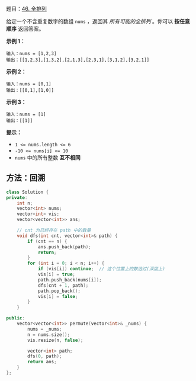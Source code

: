 题目：[46. 全排列](https://leetcode.cn/problems/permutations/)

给定一个不含重复数字的数组 `nums` ，返回其 *所有可能的全排列* 。你可以 **按任意顺序** 返回答案。

**示例 1：**

```
输入：nums = [1,2,3]
输出：[[1,2,3],[1,3,2],[2,1,3],[2,3,1],[3,1,2],[3,2,1]]
```

**示例 2：**

```
输入：nums = [0,1]
输出：[[0,1],[1,0]]
```

**示例 3：**

```
输入：nums = [1]
输出：[[1]]
```

**提示：**

- `1 <= nums.length <= 6`
- `-10 <= nums[i] <= 10`
- `nums` 中的所有整数 **互不相同**

## 方法：回溯

```c++
class Solution {
private:
    int n;
    vector<int> nums;
    vector<int> vis;
    vector<vector<int>> ans;

    // cnt 为已经存在 path 中的数量
    void dfs(int cnt, vector<int>& path) {
        if (cnt == n) {
            ans.push_back(path);
            return;
        }
        for (int i = 0; i < n; i++) {
            if (vis[i]) continue;  // 这个位置上的数选过(深度上)
            vis[i] = true;
            path.push_back(nums[i]);
            dfs(cnt + 1, path);
            path.pop_back();
            vis[i] = false;
        }
    }

public:
    vector<vector<int>> permute(vector<int>& _nums) {
        nums = _nums;
        n = nums.size();
        vis.resize(n, false);

        vector<int> path;
        dfs(0, path);
        return ans;
    }
};
```
